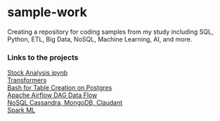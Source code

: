 # sample-work
Creating a repository for coding samples from my study including SQL, Python, ETL, Big Data, NoSQL, Machine Learning, AI, and more.   

### Links to the projects
 
[Stock Analysis ipynb](https://github.com/mengjin2211/sample-work/blob/main/code/Stock%20(1).ipynb)  
[Transformers](https://github.com/mengjin2211/sample-work/blob/main/code/AI-Transformers)  
[Bash for Table Creation on Postgres](https://github.com/mengjin2211/sample-work/blob/main/code/Bash%20for%20creating%20table%20using%20downloaded%20file.txt)  
[Apache Airflow DAG Data Flow](https://github.com/mengjin2211/sample-work/blob/main/code/DAG%20ETL_Server_Access_Log_Processing..txt)  
[NoSQL Cassandra, MongoDB, Claudant](https://github.com/mengjin2211/sample-work/blob/main/code/final%20project%20for%20cassandra%2C%20MongoDB%2C%20Cloudant.txt)  
[Spark ML](https://github.com/mengjin2211/sample-work/blob/main/code/spark%20ML%20sample.ipynb)  
 
